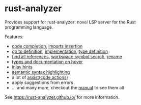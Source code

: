 # rust-analyzer

Provides support for rust-analyzer: novel LSP server for the Rust programming language.


Features:

* [code completion], [imports insertion]
* [go to definition], [implementation], [type definition]
* [find all references], [workspace symbol search], [rename]
* [types and documentation on hover]
* [inlay hints]
* [semantic syntax highlighting]
* a lot of [assist(code actions)]
* apply suggestions from errors
* ... and many more, checkout the [manual] to see them all

[code completion]: https://rust-analyzer.github.io/manual.html#magic-completions
[imports insertion]: https://rust-analyzer.github.io/manual.html#auto-import
[go to definition]: https://rust-analyzer.github.io/manual.html#go-to-definition
[implementation]: https://rust-analyzer.github.io/manual.html#go-to-implementation
[type definition]: https://rust-analyzer.github.io/manual.html#go-to-type-definition
[find all references]: https://rust-analyzer.github.io/manual.html#find-all-references
[workspace symbol search]: https://rust-analyzer.github.io/manual.html#workspace-symbol
[rename]: https://rust-analyzer.github.io/manual.html#rename
[types and documentation on hover]: https://rust-analyzer.github.io/manual.html#hover
[inlay hints]: https://rust-analyzer.github.io/manual.html#inlay-hints
[semantic syntax highlighting]: https://rust-analyzer.github.io/manual.html#semantic-syntax-highlighting
[assist(code actions)]: https://rust-analyzer.github.io/manual.html#assists-code-actions

[manual]: https://rust-analyzer.github.io/manual.html

See https://rust-analyzer.github.io/ for more information.
